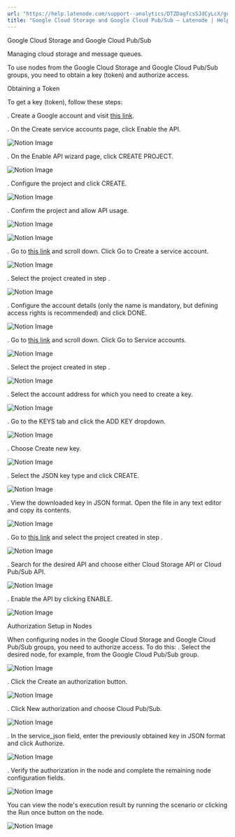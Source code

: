 ```yaml
---
url: "https://help.latenode.com/support--analytics/DTZDagfcsSJdCyLcX/google-cloud-storage-and-google-cloud-pubsub/kEYxeVVXtkdrrMtCvDn"
title: "Google Cloud Storage and Google Cloud Pub/Sub – Latenode | Help Center"
---
```


 Google Cloud Storage and Google Cloud Pub/Sub

Managing cloud storage and message queues.


To use nodes from the Google Cloud Storage and Google Cloud Pub/Sub groups, you need to obtain a key (token) and authorize access.

 Obtaining a Token

To get a key (token), follow these steps:

\. Create a Google account and visit [this link](https://cloud.google.com/iam/docs/creating-managing-service-accounts).

\. On the Create service accounts page, click Enable the API.

![Notion Image](https://www.notion.so/image/https%A%F%Fprod-files-secure.s.us-west-.amazonaws.com%Ffbefde--fff--dca%Fcebcc-fb-b-bbe-dbfbf%FUntitled.png?table=block&id=d-a-b-c-c&cache=v)

\. On the Enable API wizard page, click CREATE PROJECT.

![Notion Image](https://www.notion.so/image/https%A%F%Fprod-files-secure.s.us-west-.amazonaws.com%Ffbefde--fff--dca%Ff-cba-e-ac-aaffce%FUntitled.png?table=block&id=d-a-a--ddccff&cache=v)

\. Configure the project and click CREATE.

![Notion Image](https://www.notion.so/image/https%A%F%Fprod-files-secure.s.us-west-.amazonaws.com%Ffbefde--fff--dca%Fedbc--afd--cead%FUntitled.png?table=block&id=d-a-f-b-eadb&cache=v)

\. Confirm the project and allow API usage.

![Notion Image](https://www.notion.so/image/https%A%F%Fprod-files-secure.s.us-west-.amazonaws.com%Ffbefde--fff--dca%Fedac---adc-fcbe%FUntitled.png?table=block&id=d-a--d-fedadfc&cache=v)

![Notion Image](https://www.notion.so/image/https%A%F%Fprod-files-secure.s.us-west-.amazonaws.com%Ffbefde--fff--dca%Fd-d-a-aee-eebef%FUntitled.png?table=block&id=d-a-b--cdbe&cache=v)

\. Go to [this link](https://cloud.google.com/iam/docs/creating-managing-service-accounts) and scroll down. Click Go to Create a service account.

![Notion Image](https://www.notion.so/image/https%A%F%Fprod-files-secure.s.us-west-.amazonaws.com%Ffbefde--fff--dca%Fda--a-ec-ffaaeefd%FUntitled.png?table=block&id=d-a-a-cd-fddc&cache=v)

. Select the project created in step .

![Notion Image](https://www.notion.so/image/https%A%F%Fprod-files-secure.s.us-west-.amazonaws.com%Ffbefde--fff--dca%Fdbea-cbd-f-ac-eff%FUntitled.png?table=block&id=d-a--d-ddfe&cache=v)

\. Configure the account details (only the name is mandatory, but defining access rights is recommended) and click DONE.

![Notion Image](https://www.notion.so/image/https%A%F%Fprod-files-secure.s.us-west-.amazonaws.com%Ffbefde--fff--dca%Fd-d--ab-dedd%FUntitled.png?table=block&id=d-a-f-b-ebabee&cache=v)

\. Go to [this link](https://cloud.google.com/iam/docs/creating-managing-service-account-keys) and scroll down. Click Go to Service accounts.

![Notion Image](https://www.notion.so/image/https%A%F%Fprod-files-secure.s.us-west-.amazonaws.com%Ffbefde--fff--dca%Fafcdce-e-ba-e-fbddf%FUntitled.png?table=block&id=d-a-d-bb-ccaffd&cache=v)

\. Select the project created in step .

![Notion Image](https://www.notion.so/image/https%A%F%Fprod-files-secure.s.us-west-.amazonaws.com%Ffbefde--fff--dca%Fdbcaf-e-e--cebffdb%FUntitled.png?table=block&id=d-a--ba-fdca&cache=v)

\. Select the account address for which you need to create a key.

![Notion Image](https://www.notion.so/image/https%A%F%Fprod-files-secure.s.us-west-.amazonaws.com%Ffbefde--fff--dca%Feaf--e-ae-fcdfc%FUntitled.png?table=block&id=d-a-ee-acae-fedacec&cache=v)

\. Go to the KEYS tab and click the ADD KEY dropdown.

![Notion Image](https://www.notion.so/image/https%A%F%Fprod-files-secure.s.us-west-.amazonaws.com%Ffbefde--fff--dca%Fdeba-ce-da-f-dbfee%FUntitled.png?table=block&id=d-a-ac-f-ffaa&cache=v)

\. Choose Create new key.

![Notion Image](https://www.notion.so/image/https%A%F%Fprod-files-secure.s.us-west-.amazonaws.com%Ffbefde--fff--dca%Fcfb-de-f-bb-bddc%FUntitled.png?table=block&id=d-a--bea-fab&cache=v)

\. Select the JSON key type and click CREATE.

![Notion Image](https://www.notion.so/image/https%A%F%Fprod-files-secure.s.us-west-.amazonaws.com%Ffbefde--fff--dca%Ffed-a--d-fabdeca%FUntitled.png?table=block&id=d-a-bc-ca-faecec&cache=v)

\. View the downloaded key in JSON format. Open the file in any text editor and copy its contents.

![Notion Image](https://www.notion.so/image/https%A%F%Fprod-files-secure.s.us-west-.amazonaws.com%Ffbefde--fff--dca%Fd-d-a-b-efbf%FUntitled.png?table=block&id=d-a--adc-fafb&cache=v)

\. Go to [this link](https://console.cloud.google.com/apis/library) and select the project created in step .

![Notion Image](https://www.notion.so/image/https%A%F%Fprod-files-secure.s.us-west-.amazonaws.com%Ffbefde--fff--dca%Fad-aae-ec-bbde-ffe%FUntitled.png?table=block&id=d-a-e-be-fab&cache=v)

\. Search for the desired API and choose either Cloud Storage API or Cloud Pub/Sub API.

![Notion Image](https://www.notion.so/image/https%A%F%Fprod-files-secure.s.us-west-.amazonaws.com%Ffbefde--fff--dca%Fca-ec--dca-cf%FUntitled.png?table=block&id=d-a--bb-cebcccfb&cache=v)

\. Enable the API by clicking ENABLE.

![Notion Image](https://www.notion.so/image/https%A%F%Fprod-files-secure.s.us-west-.amazonaws.com%Ffbefde--fff--dca%Fddfea-da-e-a-caeb%FUntitled.png?table=block&id=d-a--bf-eedf&cache=v)

 Authorization Setup in Nodes

When configuring nodes in the Google Cloud Storage and Google Cloud Pub/Sub groups, you need to authorize access. To do this:
\. Select the desired node, for example, from the Google Cloud Pub/Sub group.

![Notion Image](https://www.notion.so/image/https%A%F%Fprod-files-secure.s.us-west-.amazonaws.com%Ffbefde--fff--dca%F-cb-cb-aa-ebceb%FUntitled.png?table=block&id=d-a-ee-ef-eeedec&cache=v)

\. Click the Create an authorization button.

![Notion Image](https://www.notion.so/image/https%A%F%Fprod-files-secure.s.us-west-.amazonaws.com%Ffbefde--fff--dca%Feacb--b-e-cdfbe%FUntitled.png?table=block&id=d-a-e-aaea-cfca&cache=v)

\. Click New authorization and choose Cloud Pub/Sub.

![Notion Image](https://www.notion.so/image/https%A%F%Fprod-files-secure.s.us-west-.amazonaws.com%Ffbefde--fff--dca%Fd-b-b-ac-baaea%FUntitled.png?table=block&id=d-a-ec-bad-cbcdc&cache=v)

\. In the service\_json field, enter the previously obtained key in JSON format and click Authorize.

![Notion Image](https://www.notion.so/image/https%A%F%Fprod-files-secure.s.us-west-.amazonaws.com%Ffbefde--fff--dca%Fdeeb-a-da-e-defdaa%FUntitled.png?table=block&id=d-a--be-dbced&cache=v)

\. Verify the authorization in the node and complete the remaining node configuration fields.

![Notion Image](https://www.notion.so/image/https%A%F%Fprod-files-secure.s.us-west-.amazonaws.com%Ffbefde--fff--dca%Fba-bde-ca-a-fcafb%FUntitled.png?table=block&id=d-a--b-faba&cache=v)

You can view the node's execution result by running the scenario or clicking the Run once button on the node.

![Notion Image](https://www.notion.so/image/https%A%F%Fprod-files-secure.s.us-west-.amazonaws.com%Ffbefde--fff--dca%Fcc-fb-df-f-fbace%FUntitled.png?table=block&id=d-a-f--fdcf&cache=v)
